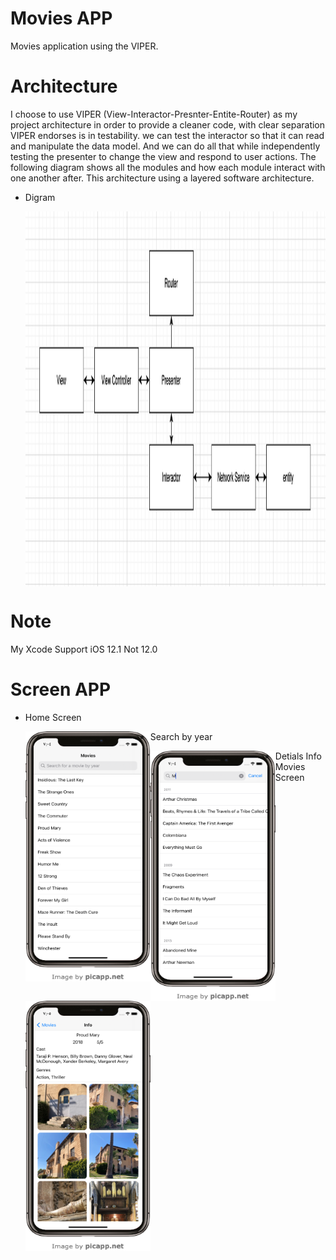 # Movies APP
Movies application using the VIPER.
# Architecture
I choose to use VIPER (View-Interactor-Presnter-Entite-Router) as my project architecture in order to provide a cleaner code, with clear separation VIPER endorses is in testability. we can test the interactor so that it can read and manipulate the data model. And we can do all that while independently testing the presenter to change the view and respond to user actions. The following diagram shows all the modules and how each module interact with one another after. 
This architecture using a layered software architecture.

* Digram 

  <img align="center" width="1000" height="600" img src="digram.png">
  
  
# Note
My Xcode Support iOS 12.1 Not 12.0

# Screen APP

* Home Screen

  <img align="left" width="200" height="400" img src="PicApp - Apple iPhone X.png">

* Search by year

  <img align="left" width="200" height="400" img src="searchhByYear.png">
  
* Detials Info Movies Screen

  <img align="left" width="200" height="400" img src="DetailsInfo.png">
